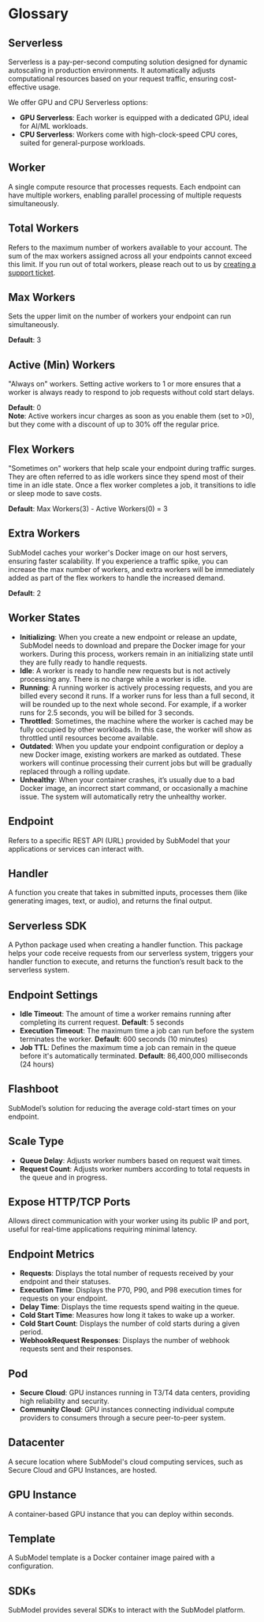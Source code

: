 # Glossary

## Serverless
Serverless is a pay-per-second computing solution designed for dynamic autoscaling in production environments. It automatically adjusts computational resources based on your request traffic, ensuring cost-effective usage.

We offer GPU and CPU Serverless options:
- **GPU Serverless**: Each worker is equipped with a dedicated GPU, ideal for AI/ML workloads.
- **CPU Serverless**: Workers come with high-clock-speed CPU cores, suited for general-purpose workloads.

## Worker
A single compute resource that processes requests. Each endpoint can have multiple workers, enabling parallel processing of multiple requests simultaneously.

## Total Workers
Refers to the maximum number of workers available to your account. The sum of the max workers assigned across all your endpoints cannot exceed this limit. If you run out of total workers, please reach out to us by [creating a support ticket]().

## Max Workers
Sets the upper limit on the number of workers your endpoint can run simultaneously.

**Default**: 3

## Active (Min) Workers
"Always on" workers. Setting active workers to 1 or more ensures that a worker is always ready to respond to job requests without cold start delays.

**Default**: 0  
**Note**: Active workers incur charges as soon as you enable them (set to >0), but they come with a discount of up to 30% off the regular price.

## Flex Workers
"Sometimes on" workers that help scale your endpoint during traffic surges. They are often referred to as idle workers since they spend most of their time in an idle state. Once a flex worker completes a job, it transitions to idle or sleep mode to save costs.

**Default**: Max Workers(3) - Active Workers(0) = 3

## Extra Workers
SubModel caches your worker's Docker image on our host servers, ensuring faster scalability. If you experience a traffic spike, you can increase the max number of workers, and extra workers will be immediately added as part of the flex workers to handle the increased demand.

**Default**: 2

## Worker States
- **Initializing**: When you create a new endpoint or release an update, SubModel needs to download and prepare the Docker image for your workers. During this process, workers remain in an initializing state until they are fully ready to handle requests.
- **Idle**: A worker is ready to handle new requests but is not actively processing any. There is no charge while a worker is idle.
- **Running**: A running worker is actively processing requests, and you are billed every second it runs. If a worker runs for less than a full second, it will be rounded up to the next whole second. For example, if a worker runs for 2.5 seconds, you will be billed for 3 seconds.
- **Throttled**: Sometimes, the machine where the worker is cached may be fully occupied by other workloads. In this case, the worker will show as throttled until resources become available.
- **Outdated**: When you update your endpoint configuration or deploy a new Docker image, existing workers are marked as outdated. These workers will continue processing their current jobs but will be gradually replaced through a rolling update.
- **Unhealthy**: When your container crashes, it’s usually due to a bad Docker image, an incorrect start command, or occasionally a machine issue. The system will automatically retry the unhealthy worker.

## Endpoint
Refers to a specific REST API (URL) provided by SubModel that your applications or services can interact with.

## Handler
A function you create that takes in submitted inputs, processes them (like generating images, text, or audio), and returns the final output.

## Serverless SDK
A Python package used when creating a handler function. This package helps your code receive requests from our serverless system, triggers your handler function to execute, and returns the function’s result back to the serverless system.

## Endpoint Settings
- **Idle Timeout**: The amount of time a worker remains running after completing its current request.
  **Default**: 5 seconds
- **Execution Timeout**: The maximum time a job can run before the system terminates the worker.
  **Default**: 600 seconds (10 minutes)
- **Job TTL**: Defines the maximum time a job can remain in the queue before it's automatically terminated.
  **Default**: 86,400,000 milliseconds (24 hours)

## Flashboot
SubModel’s solution for reducing the average cold-start times on your endpoint.

## Scale Type
- **Queue Delay**: Adjusts worker numbers based on request wait times.
- **Request Count**: Adjusts worker numbers according to total requests in the queue and in progress.

## Expose HTTP/TCP Ports
Allows direct communication with your worker using its public IP and port, useful for real-time applications requiring minimal latency.

## Endpoint Metrics
- **Requests**: Displays the total number of requests received by your endpoint and their statuses.
- **Execution Time**: Displays the P70, P90, and P98 execution times for requests on your endpoint.
- **Delay Time**: Displays the time requests spend waiting in the queue.
- **Cold Start Time**: Measures how long it takes to wake up a worker.
- **Cold Start Count**: Displays the number of cold starts during a given period.
- **WebhookRequest Responses**: Displays the number of webhook requests sent and their responses.

## Pod
- **Secure Cloud**: GPU instances running in T3/T4 data centers, providing high reliability and security.
- **Community Cloud**: GPU instances connecting individual compute providers to consumers through a secure peer-to-peer system.

## Datacenter
A secure location where SubModel's cloud computing services, such as Secure Cloud and GPU Instances, are hosted.

## GPU Instance
A container-based GPU instance that you can deploy within seconds.

## Template
A SubModel template is a Docker container image paired with a configuration.

## SDKs
SubModel provides several SDKs to interact with the SubModel platform.

